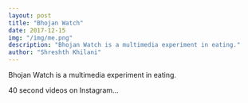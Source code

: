 ```yaml
---
layout: post
title: "Bhojan Watch"
date: 2017-12-15
img: "/img/me.png"
description: "Bhojan Watch is a multimedia experiment in eating."
author: "Shreshth Khilani"
---
```


Bhojan Watch is a multimedia experiment in eating.

40 second videos on Instagram...